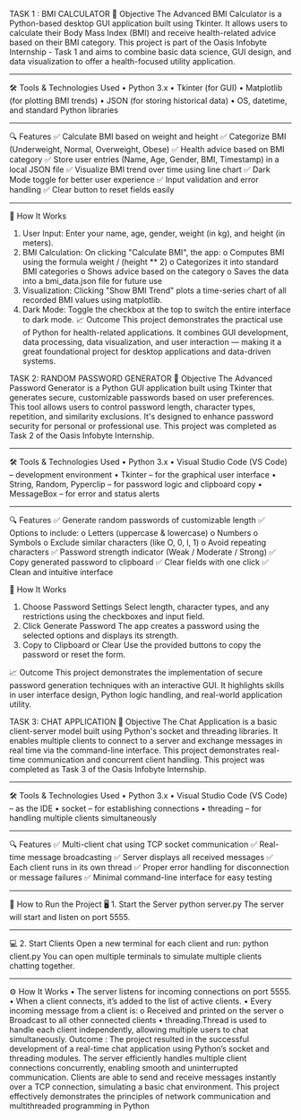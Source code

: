 TASK 1 : BMI CALCULATOR 
📌 Objective
The Advanced BMI Calculator is a Python-based desktop GUI application built using Tkinter. It allows users to calculate their Body Mass Index (BMI) and receive health-related advice based on their BMI category. This project is part of the Oasis Infobyte Internship - Task 1 and aims to combine basic data science, GUI design, and data visualization to offer a health-focused utility application.
________________________________________
🛠️ Tools & Technologies Used
•	Python 3.x
•	Tkinter (for GUI)
•	Matplotlib (for plotting BMI trends)
•	JSON (for storing historical data)
•	OS, datetime, and standard Python libraries
________________________________________
🔍 Features
	✅ Calculate BMI based on weight and height
	✅ Categorize BMI (Underweight, Normal, Overweight, Obese)
	✅ Health advice based on BMI category
	✅ Store user entries (Name, Age, Gender, BMI, Timestamp) in a local JSON file
	✅ Visualize BMI trend over time using line chart
	✅ Dark Mode toggle for better user experience
	✅ Input validation and error handling
	✅ Clear button to reset fields easily
________________________________________
🚀 How It Works
1.	User Input:
Enter your name, age, gender, weight (in kg), and height (in meters).
2.	BMI Calculation:
On clicking "Calculate BMI", the app:
   o	Computes BMI using the formula weight / (height ** 2)
   o	Categorizes it into standard BMI categories
   o	Shows advice based on the category
   o	Saves the data into a bmi_data.json file for future use
3.	Visualization:
Clicking "Show BMI Trend" plots a time-series chart of all recorded BMI values using matplotlib.
4.	Dark Mode:
Toggle the checkbox at the top to switch the entire interface to dark mode.
📈 Outcome
This project demonstrates the practical use of Python for health-related applications. It combines GUI development, data processing, data visualization, and user interaction — making it a great foundational project for desktop applications and data-driven systems.



TASK 2: RANDOM PASSWORD GENERATOR
📌 Objective
The Advanced Password Generator is a Python GUI application built using Tkinter that generates secure, customizable passwords based on user preferences. This tool allows users to control password length, character types, repetition, and similarity exclusions. It's designed to enhance password security for personal or professional use.
This project was completed as Task 2 of the Oasis Infobyte Internship.
________________________________________
🛠️ Tools & Technologies Used
•	Python 3.x 
•	Visual Studio Code (VS Code) – development environment
•	Tkinter – for the graphical user interface
•	String, Random, Pyperclip – for password logic and clipboard copy
•	MessageBox – for error and status alerts
________________________________________
🔍 Features
	✅ Generate random passwords of customizable length
	✅ Options to include:
        o	Letters (uppercase & lowercase)
        o	Numbers
        o	Symbols
        o	Exclude similar characters (like O, 0, l, 1)
        o	Avoid repeating characters
	✅ Password strength indicator (Weak / Moderate / Strong)
	✅ Copy generated password to clipboard
	✅ Clear fields with one click
	✅ Clean and intuitive interface

🚀 How It Works
1.	Choose Password Settings
Select length, character types, and any restrictions using the checkboxes and input field.
2.	Click Generate Password
The app creates a password using the selected options and displays its strength.
3.	Copy to Clipboard or Clear
Use the provided buttons to copy the password or reset the form.

📈 Outcome
This project demonstrates the implementation of secure password generation techniques with an interactive GUI. It highlights skills in user interface design, Python logic handling, and real-world application utility.



TASK 3: CHAT APPLICATION
📌 Objective
The Chat Application is a basic client-server model built using Python's socket and threading libraries. It enables multiple clients to connect to a server and exchange messages in real time via the command-line interface. This project demonstrates real-time communication and concurrent client handling.
This project was completed as Task 3 of the Oasis Infobyte Internship.
________________________________________
🛠️ Tools & Technologies Used
•	Python 3.x 
•	Visual Studio Code (VS Code) – as the IDE
•	socket – for establishing connections
•	threading – for handling multiple clients simultaneously
________________________________________
🔍 Features
	✅ Multi-client chat using TCP socket communication
	✅ Real-time message broadcasting
	✅ Server displays all received messages
	✅ Each client runs in its own thread
	✅ Proper error handling for disconnection or message failures	✅ Minimal command-line interface for easy testing
________________________________________
🚀 How to Run the Project
🖥️ 1. Start the Server
    python server.py
 The server will start and listen on port 5555.
________________________________________
💻 2. Start Clients
Open a new terminal for each client and run:
      python client.py
You can open multiple terminals to simulate multiple clients chatting together.
________________________________________
⚙️ How It Works
•	The server listens for incoming connections on port 5555.
•	When a client connects, it’s added to the list of active clients.
•	Every incoming message from a client is:
    o	Received and printed on the server
    o	Broadcast to all other connected clients
•	threading.Thread is used to handle each client independently, allowing multiple users to chat simultaneously.
Outcome :
The project resulted in the successful development of a real-time chat application using Python’s socket and threading modules. The server efficiently handles multiple client connections concurrently, enabling smooth and uninterrupted communication. Clients are able to send and receive messages instantly over a TCP connection, simulating a basic chat environment. This project effectively demonstrates the principles of network communication and multithreaded programming in Python
